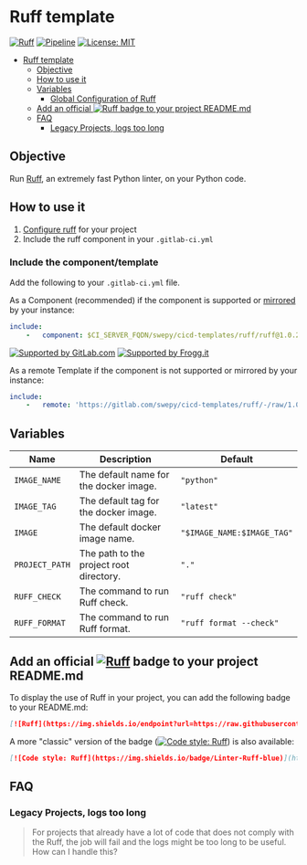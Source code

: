 # Ruff template

[![Ruff](https://img.shields.io/endpoint?url=https://raw.githubusercontent.com/astral-sh/ruff/main/assets/badge/v2.json)](https://github.com/astral-sh/ruff)
[![Pipeline](https://lab.frogg.it/swepy/cicd-templates/ruff/badges/main/pipeline.svg)](https://lab.frogg.it/swepy/cicd-templates/ruff/-/pipelines)
[![License: MIT](https://img.shields.io/badge/License-MIT-yellow.svg)](https://lab.frogg.it/swepy/cicd-templates/ruff/-/blob/main/LICENSE)

<!-- TOC -->

* [Ruff template](#ruff-template)
  * [Objective](#objective)
  * [How to use it](#how-to-use-it)
  * [Variables](#variables)
    * [Global Configuration of Ruff](#global-configuration-of-ruff)
  * [Add an official ![Ruff](https://img.shields.io/endpoint?url=https://raw.githubusercontent.com/astral-sh/ruff/main/assets/badge/v2.json) badge to your project README.md](#add-an-official--badge-to-your-project-readmemd)
  * [FAQ](#faq)
    * [Legacy Projects, logs too long](#legacy-projects-logs-too-long)

<!-- TOC -->

## Objective

Run [Ruff](https://github.com/astral-sh/ruff), an extremely fast Python linter, on your Python code.

## How to use it

1. [Configure ruff](https://docs.astral.sh/ruff/configuration/) for your project
2. Include the ruff component in your `.gitlab-ci.yml`

### Include the component/template

Add the following to your `.gitlab-ci.yml` file.

As a Component (recommended) if the component is supported
or [mirrored](https://docs.gitlab.com/ee/user/project/repository/mirror/pull.html) by
your instance:

```yaml
include:
    -   component: $CI_SERVER_FQDN/swepy/cicd-templates/ruff/ruff@1.0.2
```

[![Supported by GitLab.com](https://img.shields.io/badge/Supported_by-GitLab.com-orange)](https://gitlab.com)
[![Supported by Frogg.it](https://img.shields.io/badge/Supported_by-Frogg.it-green)](https://froggit.fr/)

As a remote Template if the component is not supported or mirrored by your instance:

```yaml
include:
    -   remote: 'https://gitlab.com/swepy/cicd-templates/ruff/-/raw/1.0.2/templates/ruff.yml'
```

## Variables

| Name           | Description                             | Default                    |
|----------------|-----------------------------------------|----------------------------|
| `IMAGE_NAME`   | The default name for the docker image.  | `"python"`                 |
| `IMAGE_TAG`    | The default tag for the docker image.   | `"latest"`                 |
| `IMAGE`        | The default docker image name.          | `"$IMAGE_NAME:$IMAGE_TAG"` |
| `PROJECT_PATH` | The path to the project root directory. | `"."`                      |
| `RUFF_CHECK`   | The command to run Ruff check.          | `"ruff check"`             |
| `RUFF_FORMAT`  | The command to run Ruff format.         | `"ruff format --check"`    |

## Add an official [![Ruff](https://img.shields.io/endpoint?url=https://raw.githubusercontent.com/astral-sh/ruff/main/assets/badge/v2.json)](https://github.com/astral-sh/ruff) badge to your project README.md

To display the use of Ruff in your project, you can add the following badge to your
README.md:

```markdown
[![Ruff](https://img.shields.io/endpoint?url=https://raw.githubusercontent.com/astral-sh/ruff/main/assets/badge/v2.json)](https://github.com/astral-sh/ruff)
```

A more "classic" version of the
badge ([![Code style: Ruff](https://img.shields.io/badge/Linter-Ruff-blue)](https://github.com/astral-sh/ruff))
is also available:

```markdown
[![Code style: Ruff](https://img.shields.io/badge/Linter-Ruff-blue)](https://github.com/astral-sh/ruff)
```

## FAQ

### Legacy Projects, logs too long

> For projects that already have a lot of code that does not comply with the Ruff, the
> job will fail and the logs might be too long to be useful. How can I handle this?
